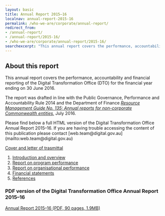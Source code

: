 ```yaml
---
layout: basic
title: Annual Report 2015–16
localnav: annual-report-2015-16
permalink: /who-we-are/corporate/annual-report/
redirect_from: 
- /annual-report/
- /annual-report/2015-16/
- /who-we-are/corporate/annual-report/2015-16/
searchexcerpt: "This annual report covers the performance, accountability and financial reporting of the Digital Transformation Office (DTO) for the financial year ending on 30 June 2016."
---
```


## About this report

This annual report covers the performance, accountability and financial reporting of the Digital Transformation Office (DTO) for the financial year ending on 30 June 2016.

The report was drafted in line with the Public Governance, Performance and Accountability Rule 2014 and the Department of Finance [*Resource Management Guide No. 135: Annual reports for non-corporate Commonwealth entities*](http://www.finance.gov.au/sites/default/files/RMG-135-Annual-report-non-corp-requirements-Oct-2016.pdf), July 2016.

<p class="callout" markdown="1">
Please find below a full HTML version of the Digital Transformation Office Annual Report 2015–16. If you are having trouble accessing the content of this publication please contact [web.team@digital.gov.au](mailto:web.team@digital.gov.au)
</p>

   [Cover and letter of trasmittal](/who-we-are/corporate/annual-report/2015-16/cover-letter/)
 
1. [Introduction and overview](/who-we-are/corporate/annual-report/2015-16/1-introduction/)
2. [Report on program performance](/who-we-are/corporate/annual-report/2015-16/2-program-performance/)
3. [Report on organisational performance](/who-we-are/corporate/annual-report/2015-16/3-organisational-performance/)
4. [Financial statements](/who-we-are/corporate/annual-report/2015-16/4-financial-statements/)
5. [References](/who-we-are/corporate/annual-report/2015-16/references/)

### PDF version of the Digital Transformation Office Annual Report 2015–16
[Annual Report 2015–16 (PDF, 90 pages, 1.9MB)](/files/dto-annual-report-2015-16.pdf)

